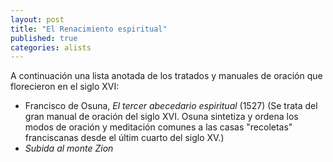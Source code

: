 ```yaml
---
layout: post
title: "El Renacimiento espiritual"
published: true
categories: alists
---
```


A continuación una lista anotada de los tratados y manuales de oración que florecieron en el siglo XVI:

- Francisco de Osuna, *El tercer abecedario espiritual* (1527) (Se trata del gran manual de oración del siglo XVI. Osuna sintetiza y ordena los modos de oración y meditación comunes a las casas "recoletas" franciscanas desde el últim cuarto del siglo XV.)
- *Subida al monte Zion*
